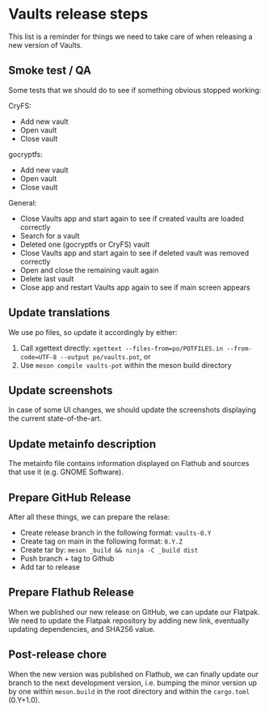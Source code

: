 # Vaults release steps

This list is a reminder for things we need to take care of when releasing a new version of Vaults.

## Smoke test / QA

Some tests that we should do to see if something obvious stopped working:

CryFS:

* Add new vault
* Open vault
* Close vault

gocryptfs:

* Add new vault
* Open vault
* Close vault

General:

* Close Vaults app and start again to see if created vaults are loaded correctly
* Search for a vault
* Deleted one (gocryptfs or CryFS) vault
* Close Vaults app and start again to see if deleted vault was removed correctly
* Open and close the remaining vault again
* Delete last vault
* Close app and restart Vaults app again to see if main screen appears

##  Update translations

We use po files, so update it accordingly by either:

1. Call xgettext directly: `xgettext --files-from=po/POTFILES.in --from-code=UTF-8 --output po/vaults.pot`, or
2. Use `meson compile vaults-pot` within the meson build directory

## Update screenshots

In case of some UI changes, we should update the screenshots displaying the current state-of-the-art.

## Update metainfo description

The metainfo file contains information displayed on Flathub and sources that use it (e.g. GNOME Software).

## Prepare GitHub Release

After all these things, we can prepare the relase:
* Create release branch in the following format: `vaults-0.Y`
* Create tag on main in the following format: `0.Y.Z`
* Create tar by: `meson _build && ninja -C _build dist`
* Push branch + tag to Github
* Add tar to release

## Prepare Flathub Release

When we published our new release on GitHub, we can update our Flatpak. We need to update the Flatpak repository by adding new link, eventually updating dependencies, and SHA256 value.

## Post-release chore

When the new version was published on Flathub, we can finally update our branch to the next development version, i.e. bumping the minor version up by one within `meson.build` in the root directory and within the `cargo.toml` (0.Y+1.0).
